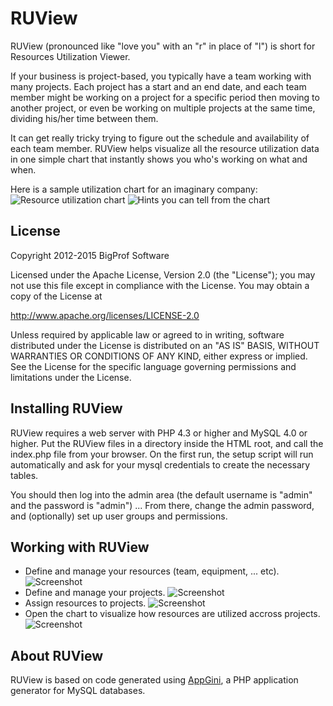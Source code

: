 RUView
======
RUView (pronounced like "love you" with an "r" in place of "l") is short for
Resources Utilization Viewer.

If your business is project-based, you typically have a team working with many
projects. Each project has a start and an end date, and each team member might be
working on a project for a specific period then moving to another project, or even
be working on multiple projects at the same time, dividing his/her time between
them.

It can get really tricky trying to figure out the schedule and availability of
each team member. RUView helps visualize all the resource utilization data in one
simple chart that instantly shows you who's working on what and when.

Here is a sample utilization chart for an imaginary company:
![Resource utilization chart](http://bigprof.com/appgini/sites/default/files/RUView-resources-utilization-chart.png "Resource utilization chart")
![Hints you can tell from the chart](http://bigprof.com/appgini/sites/default/files/RUView-chart-explained_2.png "Hints you can tell from the chart")

License
-------
Copyright 2012-2015 BigProf Software

Licensed under the Apache License, Version 2.0 (the "License");
you may not use this file except in compliance with the License.
You may obtain a copy of the License at

   <http://www.apache.org/licenses/LICENSE-2.0>

Unless required by applicable law or agreed to in writing, software
distributed under the License is distributed on an "AS IS" BASIS,
WITHOUT WARRANTIES OR CONDITIONS OF ANY KIND, either express or implied.
See the License for the specific language governing permissions and
limitations under the License.

Installing RUView
-----------------
RUView requires a web server with PHP 4.3 or higher and MySQL 4.0 or higher.
Put the RUView files in a directory inside the HTML root, and call the index.php
file from your browser. On the first run, the setup script will run automatically
and ask for your mysql credentials to create the necessary tables.

You should then log into the admin area (the default username is "admin" and the
password is "admin") ... From there, change the admin password, and (optionally) set
up user groups and permissions.

Working with RUView
-------------------
* Define and manage your resources (team, equipment, ... etc). 
	![Screenshot](http://bigprof.com/appgini/sites/default/files/RUView-list-of-resources.png "Define and manage your resources")
* Define and manage your projects. 
	![Screenshot](http://bigprof.com/appgini/sites/default/files/RUView-managing-projects.png "Define and manage your projects")
* Assign resources to projects. 
	![Screenshot](http://bigprof.com/appgini/sites/default/files/RUView-assigning-resources-to-projects.png "Assign resources to projects")
* Open the chart to visualize how resources are utilized accross projects.
	![Screenshot](http://bigprof.com/appgini/sites/default/files/RUView-resources-utilization-chart.png "Resources utilization chart")

About RUView
------------
RUView is based on code generated using [AppGini](http://bigprof.com/appgini/),
a PHP application generator for MySQL databases.